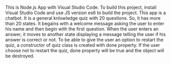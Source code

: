 This is Node.js App with Visual Studio Code. To build this project, install Visual Studio Code and use JS version es6 to build the project. This app is a chatbot. It is a general knlowledge quiz with 20 questions. So, it has more than 20 states. It begains with a welcome message asking the user to enter his name and then begin with the first question. When the user enters an answer, it moves to another state displaying a message telling the user if his answer is correct or not. To be able to give the user an option to restart the quiz, a constructor of quiz class is created with done property. If the user choose not to restart the quiz, done property will be true and the object will be destroyed.
